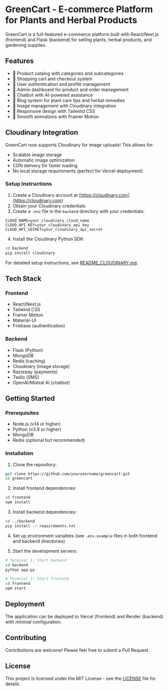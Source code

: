 # GreenCart - E-commerce Platform for Plants and Herbal Products

GreenCart is a full-featured e-commerce platform built with React/Next.js (frontend) and Flask (backend) for selling plants, herbal products, and gardening supplies.

## Features

- 🌱 Product catalog with categories and subcategories
- 🛒 Shopping cart and checkout system
- 👤 User authentication and profile management
- 🔐 Admin dashboard for product and order management
- 💬 Chatbot with AI-powered assistance
- 📝 Blog system for plant care tips and herbal remedies
- 📸 Image management with Cloudinary integration
- 📱 Responsive design with Tailwind CSS
- 🎨 Smooth animations with Framer Motion

## Cloudinary Integration

GreenCart now supports Cloudinary for image uploads! This allows for:

- Scalable image storage
- Automatic image optimization
- CDN delivery for faster loading
- No local storage requirements (perfect for Vercel deployment)

### Setup Instructions

1. Create a Cloudinary account at [https://cloudinary.com](https://cloudinary.com)
2. Obtain your Cloudinary credentials
3. Create a `.env` file in the `backend` directory with your credentials:

```env
CLOUD_NAME=your_cloudinary_cloud_name
CLOUD_API_KEY=your_cloudinary_api_key
CLOUD_API_SECRET=your_cloudinary_api_secret
```

4. Install the Cloudinary Python SDK:

```bash
cd backend
pip install cloudinary
```

For detailed setup instructions, see [README_CLOUDINARY.md](README_CLOUDINARY.md).

## Tech Stack

### Frontend
- React/Next.js
- Tailwind CSS
- Framer Motion
- Material-UI
- Firebase (authentication)

### Backend
- Flask (Python)
- MongoDB
- Redis (caching)
- Cloudinary (image storage)
- Razorpay (payments)
- Twilio (SMS)
- OpenAI/Mistral AI (chatbot)

## Getting Started

### Prerequisites
- Node.js (v14 or higher)
- Python (v3.9 or higher)
- MongoDB
- Redis (optional but recommended)

### Installation

1. Clone the repository:
```bash
git clone https://github.com/yourusername/greencart.git
cd greencart
```

2. Install frontend dependencies:
```bash
cd frontend
npm install
```

3. Install backend dependencies:
```bash
cd ../backend
pip install -r requirements.txt
```

4. Set up environment variables (see `.env.example` files in both frontend and backend directories)

5. Start the development servers:
```bash
# Terminal 1: Start backend
cd backend
python app.py

# Terminal 2: Start frontend
cd frontend
npm start
```

## Deployment

The application can be deployed to Vercel (frontend) and Render (backend) with minimal configuration.

## Contributing

Contributions are welcome! Please feel free to submit a Pull Request.

## License

This project is licensed under the MIT License - see the [LICENSE](LICENSE) file for details.